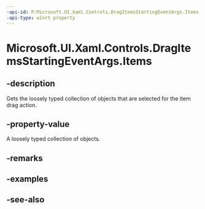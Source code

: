 ```yaml
---
-api-id: P:Microsoft.UI.Xaml.Controls.DragItemsStartingEventArgs.Items
-api-type: winrt property
---
```


<!-- Property syntax
public Windows.Foundation.Collections.IVector<object> Items { get; }
-->

# Microsoft.UI.Xaml.Controls.DragItemsStartingEventArgs.Items

## -description
Gets the loosely typed collection of objects that are selected for the item drag action.

## -property-value
A loosely typed collection of objects.

## -remarks

## -examples

## -see-also
